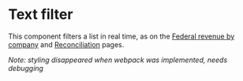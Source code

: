 # Text filter

This component filters a list in real time, as on the [Federal revenue by company](/how-it-works/federal-revenue-by-company/2017/) and [Reconciliation](/how-it-works/reconciliation/2016/) pages.


*Note: styling disappeared when webpack was implemented, needs debugging*
